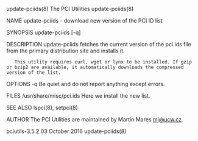 update-pciids(8)                                                                           The PCI Utilities                                                                          update-pciids(8)

NAME
       update-pciids - download new version of the PCI ID list

SYNOPSIS
       update-pciids [-q]

DESCRIPTION
       update-pciids fetches the current version of the pci.ids file from the primary distribution site and installs it.

       This utility requires curl, wget or lynx to be installed. If gzip or bzip2 are available, it automatically downloads the compressed version of the list.

OPTIONS
       -q     Be quiet and do not report anything except errors.

FILES
       /usr/share/misc/pci.ids
              Here we install the new list.

SEE ALSO
       lspci(8), setpci(8)

AUTHOR
       The PCI Utilities are maintained by Martin Mares <mj@ucw.cz>.

pciutils-3.5.2                                                                              03 October 2016                                                                           update-pciids(8)
